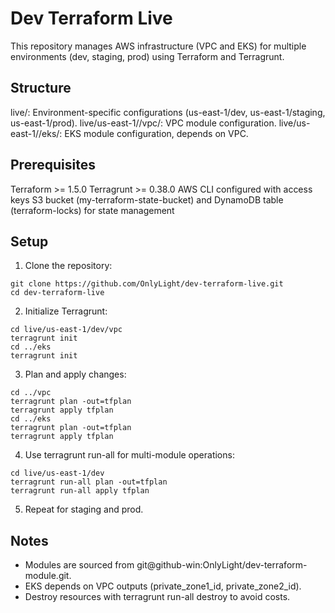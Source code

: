 # Dev Terraform Live
This repository manages AWS infrastructure (VPC and EKS) for multiple environments (dev, staging, prod) using Terraform and Terragrunt.

## Structure

live/: Environment-specific configurations (us-east-1/dev, us-east-1/staging, us-east-1/prod).
live/us-east-1/<env>/vpc/: VPC module configuration.
live/us-east-1/<env>/eks/: EKS module configuration, depends on VPC.

## Prerequisites
Terraform >= 1.5.0
Terragrunt >= 0.38.0
AWS CLI configured with access keys
S3 bucket (my-terraform-state-bucket) and DynamoDB table (terraform-locks) for state management

## Setup

1. Clone the repository:
```
git clone https://github.com/OnlyLight/dev-terraform-live.git
cd dev-terraform-live
```

2. Initialize Terragrunt:
```
cd live/us-east-1/dev/vpc
terragrunt init
cd ../eks
terragrunt init
```


3. Plan and apply changes:
```
cd ../vpc
terragrunt plan -out=tfplan
terragrunt apply tfplan
cd ../eks
terragrunt plan -out=tfplan
terragrunt apply tfplan
```


4. Use terragrunt run-all for multi-module operations:
```
cd live/us-east-1/dev
terragrunt run-all plan -out=tfplan
terragrunt run-all apply tfplan
```

5. Repeat for staging and prod.

## Notes

- Modules are sourced from git@github-win:OnlyLight/dev-terraform-module.git.
- EKS depends on VPC outputs (private_zone1_id, private_zone2_id).
- Destroy resources with terragrunt run-all destroy to avoid costs.
